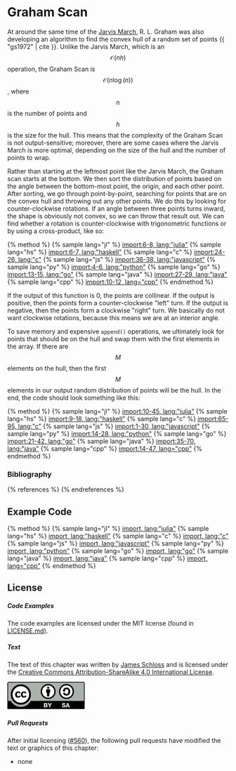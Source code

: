 # Graham Scan

At around the same time of the [Jarvis March](../jarvis_march/jarvis_march.md), R. L. Graham was also developing an algorithm to find the convex hull of a random set of points {{ "gs1972" | cite }}.
Unlike the Jarvis March, which is an $$\mathcal{O}(nh)$$ operation, the Graham Scan is $$\mathcal{O}(n\log(n))$$, where $$n$$ is the number of points and $$h$$ is the size for the hull.
This means that the complexity of the Graham Scan is not output-sensitive; moreover, there are some cases where the Jarvis March is more optimal, depending on the size of the hull and the number of points to wrap.

Rather than starting at the leftmost point like the Jarvis March, the Graham scan starts at the bottom.
We then sort the distribution of points based on the angle between the bottom-most point, the origin, and each other point.
After sorting, we go through point-by-point, searching for points that are on the convex hull and throwing out any other points.
We do this by looking for counter-clockwise rotations.
If an angle between three points turns inward, the shape is obviously not convex, so we can throw that result out.
We can find whether a rotation is counter-clockwise with trigonometric functions or by using a cross-product, like so:

{% method %}
{% sample lang="jl" %}
[import:6-8, lang:"julia"](code/julia/graham.jl)
{% sample lang="hs" %}
[import:6-7, lang:"haskell"](code/haskell/grahamScan.hs)
{% sample lang="c" %}
[import:24-26, lang:"c"](code/c/graham.c)
{% sample lang="js" %}
[import:36-38, lang:"javascript"](code/javascript/graham-scan.js)
{% sample lang="py" %}
[import:4-6, lang:"python"](code/python/graham_scan.py)
{% sample lang="go" %}
[import:13-15, lang:"go"](code/golang/graham.go)
{% sample lang="java" %}
[import:27-29, lang:"java"](code/java/GrahamScan.java)
{% sample lang="cpp" %}
[import:10-12, lang="cpp"](code/c++/graham_scan.cpp)
{% endmethod %}

If the output of this function is 0, the points are collinear.
If the output is positive, then the points form a counter-clockwise "left" turn.
If the output is negative, then the points form a clockwise "right" turn.
We basically do not want clockwise rotations, because this means we are at an interior angle.

<!---ADD FIGURE--->

To save memory and expensive `append()` operations, we ultimately look for points that should be on the hull and swap them with the first elements in the array.
If there are $$M$$ elements on the hull, then the first $$M$$ elements in our output random distribution of points will be the hull.
In the end, the code should look something like this:

{% method %}
{% sample lang="jl" %}
[import:10-45, lang:"julia"](code/julia/graham.jl)
{% sample lang="hs" %}
[import:9-18, lang:"haskell"](code/haskell/grahamScan.hs)
{% sample lang="c" %}
[import:65-95, lang:"c"](code/c/graham.c)
{% sample lang="js" %}
[import:1-30, lang:"javascript"](code/javascript/graham-scan.js)
{% sample lang="py" %}
[import:14-28, lang:"python"](code/python/graham_scan.py)
{% sample lang="go" %}
[import:21-42, lang:"go"](code/golang/graham.go)
{% sample lang="java" %}
[import:35-70, lang:"java"](code/java/GrahamScan.java)
{% sample lang="cpp" %}
[import:14-47, lang="cpp"](code/c++/graham_scan.cpp)
{% endmethod %}

### Bibliography

{% references %} {% endreferences %}

## Example Code

{% method %}
{% sample lang="jl" %}
[import, lang:"julia"](code/julia/graham.jl)
{% sample lang="hs" %}
[import, lang:"haskell"](code/haskell/grahamScan.hs)
{% sample lang="c" %}
[import, lang:"c"](code/c/graham.c)
{% sample lang="js" %}
[import, lang:"javascript"](code/javascript/graham-scan.js)
{% sample lang="py" %}
[import, lang:"python"](code/python/graham_scan.py)
{% sample lang="go" %}
[import, lang:"go"](code/golang/graham.go)
{% sample lang="java" %}
[import, lang:"java"](code/java/GrahamScan.java)
{% sample lang="cpp" %}
[import, lang="cpp"](code/c++/graham_scan.cpp)
{% endmethod %}

<script>
MathJax.Hub.Queue(["Typeset",MathJax.Hub]);
</script>

## License

##### Code Examples

The code examples are licensed under the MIT license (found in [LICENSE.md](https://github.com/algorithm-archivists/algorithm-archive/blob/master/LICENSE.md)).

##### Text

The text of this chapter was written by [James Schloss](https://github.com/leios) and is licensed under the [Creative Commons Attribution-ShareAlike 4.0 International License](https://creativecommons.org/licenses/by-sa/4.0/legalcode).

[<p><img  class="center" src="../cc/CC-BY-SA_icon.svg" /></p>](https://creativecommons.org/licenses/by-sa/4.0/)

##### Pull Requests

After initial licensing ([#560](https://github.com/algorithm-archivists/algorithm-archive/pull/560)), the following pull requests have modified the text or graphics of this chapter:
- none
